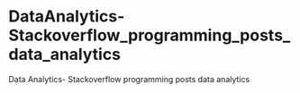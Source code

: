 # DataAnalytics-Stackoverflow_programming_posts_data_analytics
Data Analytics- Stackoverflow programming posts data analytics
